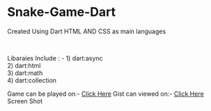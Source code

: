 
<div>
  <h1>Snake-Game-Dart </h1>
  <p> Created Using Dart HTML AND CSS as main languages </p>
 <br>
  <p>Libaraies Include : - 
     1) dart:async <br>
     2) dart:html  <br>
     3) dart:math  <br>
     4) dart:collection</p>
     Game can be played on:- <a href='https://dartpad.dev/b69613cbf12878d3dbe20a423357d612'>Click Here</a>
     Gist can viewed on:- <a href='https://gist.github.com/MufaddalHamid/b69613cbf12878d3dbe20a423357d612'>Click Here</a>
  
</div>
<script src="https://gist.github.com/MufaddalHamid/b69613cbf12878d3dbe20a423357d612.js"></script>
<div>
Screen Shot <br>
  <img src='snake-game.png/>

</div>
